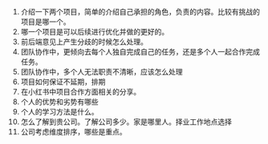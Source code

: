 1. 介绍一下两个项目，简单的介绍自己承担的角色，负责的内容。比较有挑战的项目是哪一个。
2. 哪一个项目是可以后续进行优化并做的更好的。
3. 前后端意见上产生分歧的时候怎么处理。
4. 团队协作中，更倾向去每个人独自完成自己的任务，还是多个人一起合作完成任务。
5. 团队协作中，多个人无法职责不清晰，应该怎么处理
6. 项目如何保证不延期，排期
7. 在小红书中项目合作方面相关的分享。
8. 个人的优势和劣势有哪些
9. 个人的学习方法是什么。
10. 怎么了解到贵公司。了解公司多少。家是哪里人。择业工作地点选择
11. 公司考虑维度排序，哪些是重点。